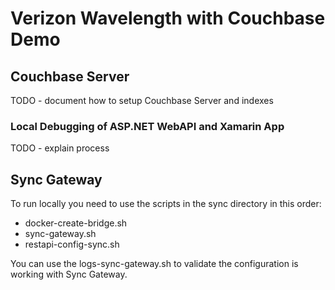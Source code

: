 # Verizon Wavelength with Couchbase Demo  

## Couchbase Server

TODO - document how to setup Couchbase Server and indexes

### Local Debugging of ASP.NET WebAPI and Xamarin App 

TODO - explain process

## Sync Gateway

To run locally you need to use the scripts in the sync directory in this order:

- docker-create-bridge.sh
- sync-gateway.sh
- restapi-config-sync.sh

You can use the logs-sync-gateway.sh to validate the configuration is working with Sync Gateway.
